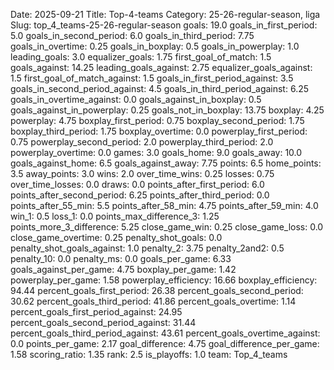Date: 2025-09-21
Title: Top-4-teams
Category: 25-26-regular-season, liga
Slug: top_4_teams-25-26-regular-season
goals: 19.0
goals_in_first_period: 5.0
goals_in_second_period: 6.0
goals_in_third_period: 7.75
goals_in_overtime: 0.25
goals_in_boxplay: 0.5
goals_in_powerplay: 1.0
leading_goals: 3.0
equalizer_goals: 1.75
first_goal_of_match: 1.5
goals_against: 14.25
leading_goals_against: 2.75
equalizer_goals_against: 1.5
first_goal_of_match_against: 1.5
goals_in_first_period_against: 3.5
goals_in_second_period_against: 4.5
goals_in_third_period_against: 6.25
goals_in_overtime_against: 0.0
goals_against_in_boxplay: 0.5
goals_against_in_powerplay: 0.25
goals_not_in_boxplay: 13.75
boxplay: 4.25
powerplay: 4.75
boxplay_first_period: 0.75
boxplay_second_period: 1.75
boxplay_third_period: 1.75
boxplay_overtime: 0.0
powerplay_first_period: 0.75
powerplay_second_period: 2.0
powerplay_third_period: 2.0
powerplay_overtime: 0.0
games: 3.0
goals_home: 9.0
goals_away: 10.0
goals_against_home: 6.5
goals_against_away: 7.75
points: 6.5
home_points: 3.5
away_points: 3.0
wins: 2.0
over_time_wins: 0.25
losses: 0.75
over_time_losses: 0.0
draws: 0.0
points_after_first_period: 6.0
points_after_second_period: 6.25
points_after_third_period: 0.0
points_after_55_min: 5.5
points_after_58_min: 4.75
points_after_59_min: 4.0
win_1: 0.5
loss_1: 0.0
points_max_difference_3: 1.25
points_more_3_difference: 5.25
close_game_win: 0.25
close_game_loss: 0.0
close_game_overtime: 0.25
penalty_shot_goals: 0.0
penalty_shot_goals_against: 1.0
penalty_2: 3.75
penalty_2and2: 0.5
penalty_10: 0.0
penalty_ms: 0.0
goals_per_game: 6.33
goals_against_per_game: 4.75
boxplay_per_game: 1.42
powerplay_per_game: 1.58
powerplay_efficiency: 16.66
boxplay_efficiency: 94.44
percent_goals_first_period: 26.38
percent_goals_second_period: 30.62
percent_goals_third_period: 41.86
percent_goals_overtime: 1.14
percent_goals_first_period_against: 24.95
percent_goals_second_period_against: 31.44
percent_goals_third_period_against: 43.61
percent_goals_overtime_against: 0.0
points_per_game: 2.17
goal_difference: 4.75
goal_difference_per_game: 1.58
scoring_ratio: 1.35
rank: 2.5
is_playoffs: 1.0
team: Top_4_teams
